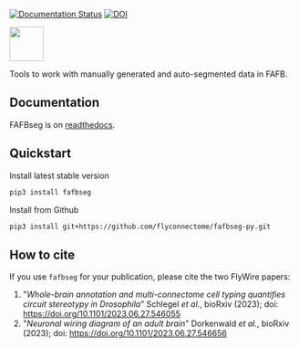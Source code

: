 [![Documentation Status](https://readthedocs.org/projects/fafbseg-py/badge/?version=latest)](https://fafbseg-py.readthedocs.io/en/latest/?badge=latest) [![DOI](https://zenodo.org/badge/197735091.svg)](https://zenodo.org/badge/latestdoi/197735091)

<img src="https://github.com/navis-org/fafbseg-py/blob/master/docs/_static/logo2.png?raw=true" height="60">

Tools to work with manually generated and auto-segmented data in FAFB.

## Documentation
FAFBseg is on [readthedocs](https://fafbseg-py.readthedocs.io/en/latest/).

## Quickstart
Install latest stable version

```bash
pip3 install fafbseg
```

Install from Github
```bash
pip3 install git+https://github.com/flyconnectome/fafbseg-py.git
```

## How to cite
If you use `fafbseg` for your publication, please cite the two FlyWire papers:

1. "_Whole-brain annotation and multi-connectome cell typing quantifies circuit stereotypy in Drosophila_" Schlegel _et al._, bioRxiv (2023); doi: https://doi.org/10.1101/2023.06.27.546055
2. "_Neuronal wiring diagram of an adult brain_" Dorkenwald _et al._, bioRxiv (2023); doi: https://doi.org/10.1101/2023.06.27.546656

